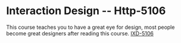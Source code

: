 # Interaction Design -- Http-5106
This course teaches you to have a great eye for design, most people become great designers after reading this course.
[IXD-5106](https://www.ixd.com)
